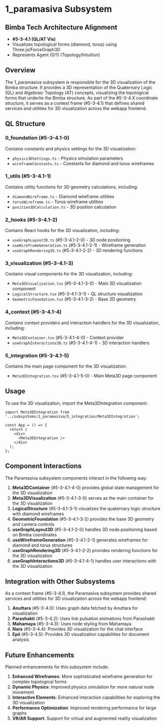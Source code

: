 # 1_paramasiva Subsystem

## Bimba Tech Architecture Alignment
- **#5-3-4.1 (QL/AT Vis)**
- Visualizes topological forms (diamond, torus) using Three.js/ForceGraph3D
- Represents Agent (0/1) (Topology/Intuition)

## Overview
The 1_paramasiva subsystem is responsible for the 3D visualization of the Bimba structure. It provides a 3D representation of the Quaternary Logic (QL) and Algebraic Topology (AT) concepts, visualizing the topological forms that underlie the Bimba structure. As part of the #5-3-4.X coordinate structure, it serves as a context frame (#5-3-4.1) that defines shared services and utilities for 3D visualization across the webapp frontend.

## QL Structure

### 0_foundation (#5-3-4.1-0)
Contains constants and physics settings for the 3D visualization:
- `physics3DSettings.ts` - Physics simulation parameters
- `wireframeConstants.ts` - Constants for diamond and torus wireframes

### 1_utils (#5-3-4.1-1)
Contains utility functions for 3D geometry calculations, including:
- `diamondWireframe.ts` - Diamond wireframe utilities
- `torusWireframe.ts` - Torus wireframe utilities
- `position3DCalculation.ts` - 3D position calculation

### 2_hooks (#5-3-4.1-2)
Contains React hooks for the 3D visualization, including:
- `useGraphLayout3D.ts` (#5-3-4.1-2-0) - 3D node positioning
- `useWireframeGeneration.ts` (#5-3-4.1-2-1) - Wireframe generation
- `useGraphRendering3D.ts` (#5-3-4.1-2-2) - 3D rendering functions

### 3_visualization (#5-3-4.1-3)
Contains visual components for the 3D visualization, including:
- `Meta3DVisualization.tsx` (#5-3-4.1-3-0) - Main 3D visualization component
- `LogicalStructure.tsx` (#5-3-4.1-3-1) - QL structure visualization
- `GeometricFoundation.tsx` (#5-3-4.1-3-2) - Base 3D geometry

### 4_context (#5-3-4.1-4)
Contains context providers and interaction handlers for the 3D visualization, including:
- `Meta3DContainer.tsx` (#5-3-4.1-4-0) - Context provider
- `useGraphInteractions3D.ts` (#5-3-4.1-4-1) - 3D interaction handlers

### 5_integration (#5-3-4.1-5)
Contains the main page component for the 3D visualization:
- `Meta3DIntegration.tsx` (#5-3-4.1-5-0) - Main Meta3D page component

## Usage
To use the 3D visualization, import the Meta3DIntegration component:

```tsx
import Meta3DIntegration from '../subsystems/1_paramasiva/5_integration/Meta3DIntegration';

const App = () => {
  return (
    <div>
      <Meta3DIntegration />
    </div>
  );
};
```

## Component Interactions

The Paramasiva subsystem components interact in the following way:

1. **Meta3DContainer** (#5-3-4.1-4-0) provides global state management for the 3D visualization
2. **Meta3DVisualization** (#5-3-4.1-3-0) serves as the main container for the 3D visualization
3. **LogicalStructure** (#5-3-4.1-3-1) visualizes the quaternary logic structure with diamond wireframes
4. **GeometricFoundation** (#5-3-4.1-3-2) provides the base 3D geometry and camera controls
5. **useGraphLayout3D** (#5-3-4.1-2-0) handles 3D node positioning based on Bimba coordinates
6. **useWireframeGeneration** (#5-3-4.1-2-1) generates wireframes for diamond and torus structures
7. **useGraphRendering3D** (#5-3-4.1-2-2) provides rendering functions for the 3D visualization
8. **useGraphInteractions3D** (#5-3-4.1-4-1) handles user interactions with the 3D visualization

## Integration with Other Subsystems

As a context frame (#5-3-4.1), the Paramasiva subsystem provides shared services and utilities for 3D visualization across the webapp frontend:

1. **Anuttara** (#5-3-4.0): Uses graph data fetched by Anuttara for visualization
2. **Parashakti** (#5-3-4.2): Uses link pulsation animations from Parashakti
3. **Mahamaya** (#5-3-4.3): Uses node styling from Mahamaya
4. **Nara** (#5-3-4.4): Provides 3D visualization for the chat interface
5. **Epii** (#5-3-4.5): Provides 3D visualization capabilities for document analysis

## Future Enhancements

Planned enhancements for this subsystem include:

1. **Enhanced Wireframes**: More sophisticated wireframe generation for complex topological forms
2. **Dynamic Physics**: Improved physics simulation for more natural node movement
3. **Interactive Elements**: Enhanced interaction capabilities for exploring the 3D visualization
4. **Performance Optimization**: Improved rendering performance for large graphs
5. **VR/AR Support**: Support for virtual and augmented reality visualization
